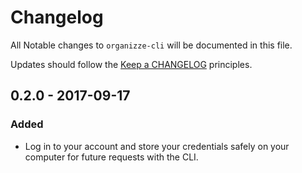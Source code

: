 # Changelog

All Notable changes to `organizze-cli` will be documented in this file.

Updates should follow the [Keep a CHANGELOG](http://keepachangelog.com) principles.

## 0.2.0 - 2017-09-17

### Added
- Log in to your account and store your credentials safely on your computer for future requests with the CLI.
